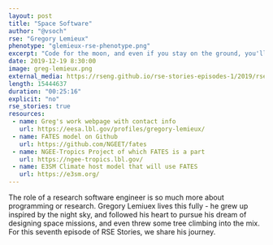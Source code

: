 ```yaml
---
layout: post
title: "Space Software"
author: "@vsoch"
rse: "Gregory Lemieux"
phenotype: "glemieux-rse-phenotype.png"
excerpt: "Code for the moon, and even if you stay on the ground, you'll land among the stars."
date: 2019-12-19 8:30:00
image: greg-lemieux.png
external_media: https://rseng.github.io/rse-stories-episodes-1/2019/rse-stories-greg-lemieux-episode-7.mp3
length: 15444637
duration: "00:25:16"
explicit: "no"
rse_stories: true
resources:
 - name: Greg's work webpage with contact info
   url: https://eesa.lbl.gov/profiles/gregory-lemieux/
 - name: FATES model on Github
   url: https://github.com/NGEET/fates
 - name: NGEE-Tropics Project of which FATES is a part
   url: https://ngee-tropics.lbl.gov/
 - name: E3SM Climate host model that will use FATES
   url: https://e3sm.org/
---
```


The role of a research software engineer is so much more about programming or research.
Gregory Lemiuex lives this fully - he grew up inspired by the night sky, and followed
his heart to pursue his dream of designing space missions, and even threw some
tree climbing into the mix. For this seventh episode of RSE Stories, we share
his journey.
